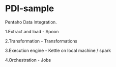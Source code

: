 # PDI-sample

Pentaho Data Integration.

1.Extract and load - Spoon 

2.Transformation - Transformations

3.Execution engine - Kettle on local machine / spark

4.Orchestration - Jobs 

